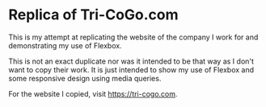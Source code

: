 # Replica of Tri-CoGo.com

This is my attempt at replicating the website of the company I work for and demonstrating my use of Flexbox.

This is not an exact duplicate nor was it intended to be that way as I don't want to copy their work.  It is just intended to show my use of Flexbox and some responsive design using media queries.

For the website I copied, visit https://tri-cogo.com.